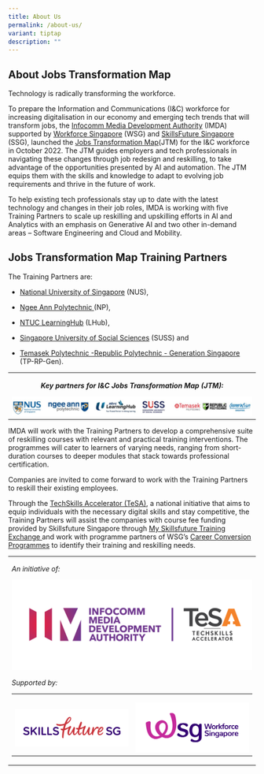 ```yaml
---
title: About Us
permalink: /about-us/
variant: tiptap
description: ""
---
```

<h2>About Jobs Transformation Map</h2>
<p>Technology is radically transforming the workforce.</p>
<p>To prepare the Information and Communications (I&amp;C) workforce for
increasing digitalisation in our economy and emerging tech trends that
will transform jobs, the <a href="https://www.imda.gov.sg/business" rel="noopener noreferrer nofollow" target="_blank">Infocomm Media Development Authority</a> (IMDA)
supported by <a href="https://www.wsg.gov.sg/" rel="noopener noreferrer nofollow" target="_blank">Workforce Singapore</a> (WSG)
and <a href="https://www.skillsfuture.gov.sg/" rel="noopener noreferrer nofollow" target="_blank">SkillsFuture Singapore</a> (SSG),
launched the <a href="https://www.imda.gov.sg/how-we-can-help/techskills-accelerator-tesa/jobs-transformation-map" rel="noopener noreferrer nofollow" target="_blank">Jobs Transformation Map</a>(JTM)
for the I&amp;C workforce in October 2022. The JTM guides employers and
tech professionals in navigating these changes through job redesign and
reskilling, to take advantage of the opportunities presented by AI and
automation. The JTM equips them with the skills and knowledge to adapt
to evolving job requirements and thrive in the future of work.</p>
<p>To help existing tech professionals stay up to date with the latest technology
and changes in their job roles, IMDA is working with five Training Partners
to scale up reskilling and upskilling efforts in AI and Analytics with
an emphasis on Generative AI and two other in-demand areas – Software Engineering
and Cloud and Mobility.</p>
<h2>Jobs Transformation Map Training Partners</h2>
<p>The Training Partners are:</p>
<ul data-tight="true" class="tight">
<li>
<p><a href="https://scale.nus.edu.sg/programmes/lifelonglearning/ict-academyNUS" rel="noopener noreferrer nofollow" target="_blank">National University of Singapore</a> (NUS),</p>
</li>
<li>
<p><a href="https://www.cet.np.edu.sg/tech-skills-advancement-office-np-2/" rel="noopener noreferrer nofollow" target="_blank">Ngee Ann Polytechnic </a>(NP),</p>
</li>
<li>
<p><a href="https://www.ntuclearninghub.com/" rel="noopener noreferrer nofollow" target="_blank">NTUC LearningHub</a> (LHub),</p>
</li>
<li>
<p><a href="https://www.suss.edu.sg/courses/types/certificate/certificate-in-information-and-communication-technology" rel="noopener noreferrer nofollow" target="_blank">Singapore University of Social Sciences</a> (SUSS)
and</p>
</li>
<li>
<p><a href="https://www.tp.edu.sg/ai-empowerment-hub" rel="noopener noreferrer nofollow" target="_blank">Temasek Polytechnic -Republic Polytechnic - Generation Singapore </a>(TP-RP-Gen).</p>
</li>
</ul>
<table style="minWidth: 25px">
<colgroup>
<col>
</colgroup>
<tbody>
<tr>
<th rowspan="1" colspan="1">
<p><strong><em>Key partners for I&amp;C Jobs Transformation Map (JTM):</em></strong>
</p>
<div class="isomer-image-wrapper">
<img style="width: 100%" height="auto" width="100%" alt="" src="/images/key_TPs_logos.jpg">
</div>
</th>
</tr>
</tbody>
</table>
<p>IMDA will work with the Training Partners to develop a comprehensive suite
of reskilling courses with relevant and practical training interventions.
The programmes will cater to learners of varying needs, ranging from short-duration
courses to deeper modules that stack towards professional certification.&nbsp;</p>
<p>Companies are invited to come forward to work with the Training Partners
to reskill their existing employees.</p>
<p>Through the <a href="https://www.imda.gov.sg/how-we-can-help/techskills-accelerator-tesa" rel="noopener noreferrer nofollow" target="_blank">TechSkills Accelerator (TeSA)</a>,
a national initiative that aims to equip individuals with the necessary
digital skills and stay competitive, the Training Partners will assist
the companies with course fee funding provided by Skillsfuture Singapore
through <a href="https://www.myskillsfuture.gov.sg/content/portal/en/training-exchange/course-landing.html" rel="noopener noreferrer nofollow" target="_blank">My Skillsfuture Training Exchange </a>and
work with programme partners of WSG’s <a href="https://www.wsg.gov.sg/home/employers-industry-partners" rel="noopener noreferrer nofollow" target="_blank">Career Conversion Programmes</a> to
identify their training and reskilling needs.</p>
<table style="minWidth: 25px">
<colgroup>
<col>
</colgroup>
<tbody>
<tr>
<td rowspan="1" colspan="1">
<p><em>An initiative of:</em>
</p>
<div class="isomer-image-wrapper">
<img style="width: 100%" height="auto" width="100%" alt="" src="/images/IMDA_TeSA_logo_colour.jpg">
</div>
<p><em>Supported by:</em>
</p>
<table style="minWidth: 50px">
<colgroup>
<col>
<col>
</colgroup>
<tbody>
<tr>
<th rowspan="1" colspan="1">
<p></p>
<div class="isomer-image-wrapper">
<img style="width: 100%" height="auto" width="100%" alt="" src="/images/SkillsfutureSG.jpg">
</div>
</th>
<th rowspan="1" colspan="1">
<p></p>
<div class="isomer-image-wrapper">
<img style="width: 100%" height="auto" width="100%" alt="" src="/images/WSG_Horizontal_Identity_RGB.png">
</div>
</th>
</tr>
</tbody>
</table>
</td>
</tr>
</tbody>
</table>
<p></p>